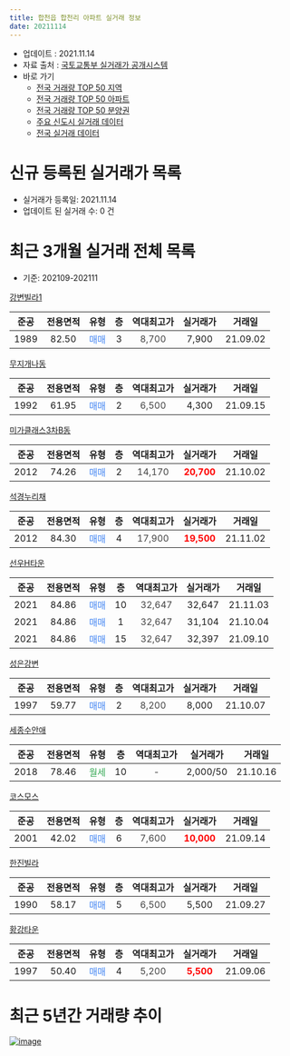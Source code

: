 ```yaml
---
title: 합천읍 합천리 아파트 실거래 정보
date: 20211114
---
```


* 업데이트 : 2021.11.14
* 자료 출처 : [국토교통부 실거래가 공개시스템](http://rt.molit.go.kr)
* 바로 가기
    * [전국 거래량 TOP 50 지역](https://apt-info.github.io/apt-trade-info/tr)
    * [전국 거래량 TOP 50 아파트](https://apt-info.github.io/apt-trade-info/ta)
    * [전국 거래량 TOP 50 분양권](https://apt-info.github.io/apt-trade-info/tb)
    * [주요 신도시 실거래 데이터](https://apt-info.github.io/apt-trade-info/newtown)
    * [전국 실거래 데이터](https://apt-info.github.io/apt-trade-info/all)



<script async src="https://pagead2.googlesyndication.com/pagead/js/adsbygoogle.js"></script>
<!-- 기본광고 -->
<ins class="adsbygoogle"
     style="display:block"
     data-ad-client="ca-pub-1142216861245946"
     data-ad-slot="4805727019"
     data-ad-format="auto"
     data-full-width-responsive="true"></ins>
<script>
     (adsbygoogle = window.adsbygoogle || []).push({});
</script>


# 신규 등록된 실거래가 목록

* 실거래가 등록일: 2021.11.14
* 업데이트 된 실거래 수: 0 건




<script async src="https://pagead2.googlesyndication.com/pagead/js/adsbygoogle.js"></script>
<!-- 기본광고 -->
<ins class="adsbygoogle"
     style="display:block"
     data-ad-client="ca-pub-1142216861245946"
     data-ad-slot="4805727019"
     data-ad-format="auto"
     data-full-width-responsive="true"></ins>
<script>
     (adsbygoogle = window.adsbygoogle || []).push({});
</script>


# 최근 3개월 실거래 전체 목록
* 기준: 202109-202111


[강변빌라1](https://search.naver.com/search.naver?query=%EA%B0%95%EB%B3%80%EB%B9%8C%EB%9D%BC1)

|준공|전용면적|유형|층|역대최고가|실거래가|거래일|
|:---:|:---:|:---:|:---:|:---:|:---:|:---:|
|1989|82.50|<span style="color:#4285F3">매매</span>|3|<span style="color:#444444">8,700</span>|7,900|21.09.02|

[무지개나동](https://search.naver.com/search.naver?query=%EB%AC%B4%EC%A7%80%EA%B0%9C%EB%82%98%EB%8F%99)

|준공|전용면적|유형|층|역대최고가|실거래가|거래일|
|:---:|:---:|:---:|:---:|:---:|:---:|:---:|
|1992|61.95|<span style="color:#4285F3">매매</span>|2|<span style="color:#444444">6,500</span>|4,300|21.09.15|

[미가클래스3차B동](https://search.naver.com/search.naver?query=%EB%AF%B8%EA%B0%80%ED%81%B4%EB%9E%98%EC%8A%A43%EC%B0%A8B%EB%8F%99)

|준공|전용면적|유형|층|역대최고가|실거래가|거래일|
|:---:|:---:|:---:|:---:|:---:|:---:|:---:|
|2012|74.26|<span style="color:#4285F3">매매</span>|2|<span style="color:#444444">14,170</span>|<b><span style="color:#FF0000">20,700</span></b>|21.10.02|

[석경누리채](https://search.naver.com/search.naver?query=%EC%84%9D%EA%B2%BD%EB%88%84%EB%A6%AC%EC%B1%84)

|준공|전용면적|유형|층|역대최고가|실거래가|거래일|
|:---:|:---:|:---:|:---:|:---:|:---:|:---:|
|2012|84.30|<span style="color:#4285F3">매매</span>|4|<span style="color:#444444">17,900</span>|<b><span style="color:#FF0000">19,500</span></b>|21.11.02|

[선우H타운](https://search.naver.com/search.naver?query=%EC%84%A0%EC%9A%B0H%ED%83%80%EC%9A%B4)

|준공|전용면적|유형|층|역대최고가|실거래가|거래일|
|:---:|:---:|:---:|:---:|:---:|:---:|:---:|
|2021|84.86|<span style="color:#4285F3">매매</span>|10|<span style="color:#444444">32,647</span>|32,647|21.11.03|
|2021|84.86|<span style="color:#4285F3">매매</span>|1|<span style="color:#444444">32,647</span>|31,104|21.10.04|
|2021|84.86|<span style="color:#4285F3">매매</span>|15|<span style="color:#444444">32,647</span>|32,397|21.09.10|

[성은강변](https://search.naver.com/search.naver?query=%EC%84%B1%EC%9D%80%EA%B0%95%EB%B3%80)

|준공|전용면적|유형|층|역대최고가|실거래가|거래일|
|:---:|:---:|:---:|:---:|:---:|:---:|:---:|
|1997|59.77|<span style="color:#4285F3">매매</span>|2|<span style="color:#444444">8,200</span>|8,000|21.10.07|

[세종수안애](https://search.naver.com/search.naver?query=%EC%84%B8%EC%A2%85%EC%88%98%EC%95%88%EC%95%A0)

|준공|전용면적|유형|층|역대최고가|실거래가|거래일|
|:---:|:---:|:---:|:---:|:---:|:---:|:---:|
|2018|78.46|<span style="color:#34A853">월세</span>|10|<span style="color:#444444">-</span>|2,000/50|21.10.16|

[코스모스](https://search.naver.com/search.naver?query=%EC%BD%94%EC%8A%A4%EB%AA%A8%EC%8A%A4)

|준공|전용면적|유형|층|역대최고가|실거래가|거래일|
|:---:|:---:|:---:|:---:|:---:|:---:|:---:|
|2001|42.02|<span style="color:#4285F3">매매</span>|6|<span style="color:#444444">7,600</span>|<b><span style="color:#FF0000">10,000</span></b>|21.09.14|

[한진빌라](https://search.naver.com/search.naver?query=%ED%95%9C%EC%A7%84%EB%B9%8C%EB%9D%BC)

|준공|전용면적|유형|층|역대최고가|실거래가|거래일|
|:---:|:---:|:---:|:---:|:---:|:---:|:---:|
|1990|58.17|<span style="color:#4285F3">매매</span>|5|<span style="color:#444444">6,500</span>|5,500|21.09.27|

[황강타운](https://search.naver.com/search.naver?query=%ED%99%A9%EA%B0%95%ED%83%80%EC%9A%B4)

|준공|전용면적|유형|층|역대최고가|실거래가|거래일|
|:---:|:---:|:---:|:---:|:---:|:---:|:---:|
|1997|50.40|<span style="color:#4285F3">매매</span>|4|<span style="color:#444444">5,200</span>|<b><span style="color:#FF0000">5,500</span></b>|21.09.06|



<script async src="https://pagead2.googlesyndication.com/pagead/js/adsbygoogle.js"></script>
<!-- 기본광고 -->
<ins class="adsbygoogle"
     style="display:block"
     data-ad-client="ca-pub-1142216861245946"
     data-ad-slot="4805727019"
     data-ad-format="auto"
     data-full-width-responsive="true"></ins>
<script>
     (adsbygoogle = window.adsbygoogle || []).push({});
</script>


# 최근 5년간 거래량 추이


<div style="width:100%;">
    <canvas id="deal_progress" height="200"></canvas>
</div>

<script>
new Chart(document.getElementById("deal_progress"), {
    type: 'line',
    data: {
        labels: ['16.01','16.02','16.03','16.04','16.05','16.06','16.07','16.08','16.09','16.10','16.11','16.12','17.01','17.02','17.03','17.04','17.05','17.06','17.07','17.08','17.09','17.10','17.11','17.12','18.01','18.02','18.03','18.04','18.05','18.06','18.07','18.08','18.09','18.10','18.11','18.12','19.01','19.02','19.03','19.04','19.05','19.06','19.07','19.08','19.09','19.10','19.11','19.12','20.01','20.02','20.03','20.04','20.05','20.06','20.07','20.08','20.09','20.10','20.11','20.12','21.01','21.02','21.03','21.04','21.05','21.06','21.07','21.08','21.09','21.10','21.11'],
        datasets: [{
            label: '매매/분양권',
            data: [5,2,2,11,4,6,9,4,7,7,5,8,5,11,8,6,4,10,12,6,6,4,7,12,11,9,6,1,5,7,7,5,9,6,10,10,4,4,9,10,11,7,4,8,4,7,2,8,4,5,4,10,11,8,12,9,3,4,6,7,3,8,9,5,3,15,13,14,6,3,2],
            borderColor: "rgba(66, 133, 243, 1)",
            backgroundColor: "rgba(66, 133, 243, 0.05)",
            borderWidth: 1,
            pointRadius: 0,
            fill: false,
            lineTension: 0
        },{
            label: '전/월세',
            data: [0,0,2,1,0,1,2,0,2,1,1,3,1,2,0,2,0,0,1,0,0,1,2,1,0,0,4,0,0,0,0,0,0,1,1,2,1,0,2,0,1,0,2,0,0,1,0,2,0,1,1,0,0,1,0,0,4,0,0,0,0,0,0,0,0,0,2,0,0,1,0],
            borderColor: "rgba(255, 90, 0, 1)",
            backgroundColor: "rgba(255, 90, 0, 0.05)",
            borderWidth: 1,
            pointRadius: 0,
            fill: false,
            lineTension: 0
        },{
            label: '합계',
            data: [5,2,4,12,4,7,11,4,9,8,6,11,6,13,8,8,4,10,13,6,6,5,9,13,11,9,10,1,5,7,7,5,9,7,11,12,5,4,11,10,12,7,6,8,4,8,2,10,4,6,5,10,11,9,12,9,7,4,6,7,3,8,9,5,3,15,15,14,6,4,2],
            borderColor: "rgba(0, 0, 0, 1)",
            backgroundColor: "rgba(0, 0, 0, 0.03)",
            borderWidth: 0.1,
            pointRadius: 0,
            fill: true,
            lineTension: 0
        }
        ]
    },
    options: {
        responsive: true,
        title: {
            display: false
        },
        tooltips: {
            mode: 'index',
            intersect: false
        },
        hover: {
            mode: 'nearest',
            intersect: true
        },
        scales: {
            xAxes: [{
                display: true,
                scaleLabel: {
                    display: true,
                    labelString: '년/월'
                }
            }],
            yAxes: [{
                display: true,
                ticks: {
                    suggestedMin: 0,
                },
                scaleLabel: {
                    display: true,
                    labelString: '실거래 수'
                }
            }]
        }
    }
});

</script>


[![image](https://apt-info.github.io/images/2020-01-03-apt-trade-info/1024x500.png)](https://play.google.com/store/apps/details?id=com.aptinfo.apttradeinfo)

